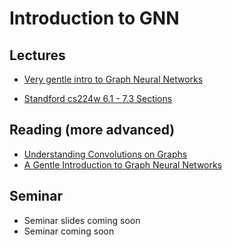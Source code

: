# Introduction to GNN

## Lectures
* [Very gentle intro to Graph Neural Networks ](https://www.youtube.com/watch?v=GXhBEj1ZtE8)

* [Standford cs224w 6.1 - 7.3 Sections](https://www.youtube.com/playlist?list=PLoROMvodv4rPLKxIpqhjhPgdQy7imNkDn)

## Reading (more advanced)
* [Understanding Convolutions on Graphs](https://distill.pub/2021/understanding-gnns)
* [A Gentle Introduction to Graph Neural Networks](https://distill.pub/2021/gnn-intro)

## Seminar
* Seminar slides coming soon
* Seminar coming soon


